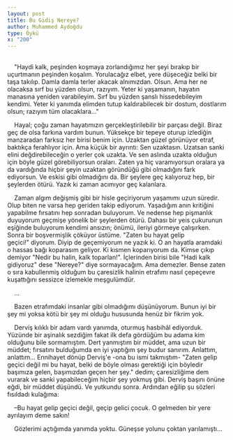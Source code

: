 ```yaml
---
layout: post
title: Bu Gidiş Nereye?
author: Muhammed Aydoğdu
type: Öykü
x: "200"
---
```

<br/>
&nbsp;&nbsp;&nbsp;&nbsp;"Haydi kalk, peşinden koşmaya zorlandığımız her şeyi bırakıp bir uçurtmanın peşinden koşalım. Yorulacağız elbet, yere düşeceğiz belki bir taşa takılıp. Damla damla terler akacak alnımızdan. Olsun. Ama her ne olacaksa sırf bu yüzden olsun, razıyım. Yeter ki yaşamanın, hayatın manasına yeniden varabileyim. Sırf bu yüzden şanslı hissedebileyim kendimi. Yeter ki yanımda elimden tutup kaldırabilecek bir dostum, dostlarım olsun; razıyım tüm olacaklara..."

&nbsp;&nbsp;&nbsp;&nbsp;Hayal; çoğu zaman hayatımızın gerçekleştirilebilir bir parçası değil. Biraz geç de olsa farkına vardım bunun. Yüksekçe bir tepeye oturup izlediğin manzaradan farksız her birisi benim için. Uzaktan güzel görünüyor etraf, baktıkça ferahlıyor için. Ama küçük bir ayrıntı: Sen uzaktasın. Uzatsan sanki elini değdirebileceğin o yerler çok uzakta. Ve sen aslında uzakta olduğun için böyle güzel görebiliyorsun oraları. Zaten ya hiç varamıyorsun oralara ya da vardığında hiçbir şeyin uzaktan göründüğü gibi olmadığını fark ediyorsun. Ve eskisi gibi olmadığını da. Bir şeylere geç kalıyoruz hep, bir şeylerden ötürü. Yazık ki zaman acımıyor geç kalanlara.

&nbsp;&nbsp;&nbsp;&nbsp;Zaman algım değişmiş gibi bir hisle geçiriyorum yaşamımı uzun süredir. Olup biten ne varsa hep geriden takip ediyorum. Yaşadığım anın kritiğini yapabilme fırsatını hep sonradan buluyorum. Ve nedense hep pişmanlık duyuyorum geçmişe yönelik bir şeylerden ötürü. Dahası bir yeis çukurunun eşiğinde buluyorum kendimi ansızın; önümü, ileriyi görmeye çalışırken. Sonra bir boşvermişlik çöküyor üstüme. "Zaten bu hayat gelip geçici!" diyorum. Diyip de geçemiyorum ne yazık ki. O an hayatla aramdaki o hassas bağı koparasım geliyor. Ki kısmen koparıyorum da. Kimse çıkıp demiyor "Nedir bu halin, kalk toparlan!". İçlerinden birisi bile "Hadi kalk gidiyoruz" dese "Nereye?" diye sormayacağım. Ama demezler. Bense zaten o sıra kabullenmiş olduğum bu çaresizlik halinin etrafımı nasıl çepeçevre kuşattığını sessizce izlemekle meşgulümdür.

&nbsp;&nbsp;&nbsp;&nbsp;…

&nbsp;&nbsp;&nbsp;&nbsp;Bazen etrafımdaki insanlar gibi olmadığımı düşünüyorum. Bunun iyi bir şey mi yoksa kötü bir şey mi olduğu hususunda henüz bir fikrim yok.

&nbsp;&nbsp;&nbsp;&nbsp;Derviş kılıklı bir adam vardı yanımda, oturmuş hasbihâl ediyorduk. Yüzünde bir aşinalık sezdiğim fakat ilk defa gördüğüm bu adama kim olduğunu bile sormamıştım. Dert yanmıştım bir müddet, ama uzun bir müddet; fırsatını bulduğumda en iyi yaptığım şey budur sanırım. Anlattım, anlattım... Ennihayet dönüp Derviş'e -ona bu ismi takmıştım- "Zaten gelip geçici değil mi bu hayat, belki de böyle olması gerektiği için böyledir başımıza gelen, başımızdan geçen her şey." dedim; çaresizliğime dem vurarak ve sanki yapabileceğim hiçbir şey yokmuş gibi. Derviş başını önüne eğdi, bir müddet düşündü. Ve yutkundu sonra. Ardından eğilip şu sözleri fısıldadı kulağıma:

&nbsp;&nbsp;&nbsp;&nbsp;–Bu hayat gelip geçici değil, geçip gelici çocuk. O gelmeden bir yere ayrılayım deme sakın!

&nbsp;&nbsp;&nbsp;&nbsp;Gözlerimi açtığımda yanımda yoktu. Güneşse yolunu çoktan yarılamıştı...

